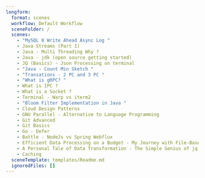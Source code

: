 ```yaml
---
longform:
  format: scenes
  workflow: Default Workflow
  sceneFolder: /
  scenes:
    - "MySQL 8 Write Ahead Async Log "
    - Java Streams (Part 1)
    - Java - Multi Threading Why ?
    - Java - jdk (open source getting started)
    - JQ (Basics) - Json Processing on terminal
    - "Java - Count Min Sketch "
    - "Transations - 2 PC and 3 PC "
    - "What is gRPC? "
    - What is IPC ?
    - What is a Socket ?
    - Terminal - Warp vs iterm2
    - "Bloom Filter Implementation in Java "
    - Cloud Design Patterns
    - GNU Parallel - Alternative to Language Programming
    - Git Advanced
    - Git Basics
    - Go - Defer
    - Battle - NodeJs vs Spring Webflux
    - Efficient Data Processing on a Budget - My Journey with File-Based Queues
    - A Personal Tale of Data Transformation - The Simple Genius of jq, GNU Parallel, and a Task Queue
    - Caching
  sceneTemplate: templates/Readme.md
  ignoredFiles: []
---
```

